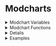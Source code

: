 # Modcharts

<details>
	
<summary>
Modchart Variables
</summary>
	
### flipMode : boolean
	
```
A bool which tells if it's playing Dad side.
```
	
### p1 : Character
	
```The opponent character.```
	
### p2 : Character
	
```The player character.```
	
### dad : Character
	
```Dad Character.```
	
### dad2 : Character
	
```Secondary Dad character.```
	
### bf : Character
	
```BF character.```
	
### bf2 : Character
	
```Secondary BF character.```
	
### playerObjects : table/Dictionary
	
```LiveScript
    || CONTENTS ||
    Dad : Object
    BF : Object
    Dad2 : Object
    BF2 : Object
```
	
### defaultcamzoom : number
	
```Changes the FOV of the camera by 70. Default is 1.```
	
### playerNoteOffsets : table/Array
	
```Contains 'Vector2' values, which tells the Receptor offset.```
	
### opponentNoteOffsets : table/Array
	
```Contains 'Vector2' values, which tells the Receptor offset.```
	
### playSound : function (soundId : id, volume : number) (default volume is 2)
	
```A function which plays sounds```
	
### leftStrums : table/Array
	
```Contains the receptors from the left side.```
	
### rightStrums : table/Array
	
```Contains the receptors from the right side.```
	
### dadStrums : table/Array
	
```Contains the opponent receptors.```
	
### playerStrums : table/Array
	
```Contains the player receptors.```
	
### allReceptors : table/Array
	
```Contains Dad and BF receptors.```
	
### .GUI : table/Array
	
```LiveScript
    || CONTENTS ||
    Rotation : number
		 variable that dictates the rotation of the receptor(s)
```
	
### camControls : table/Dictionary
	
```LiveScript
	Handles the camera behaviour.
	|| CONTENTS ||		
	zoom : number
		Sets the game UI/camera zoom, depending by BehaviourType.
		This value is useless if BehaviourType is set to "Separate".
	BehaviourType : string (All,HUD,Camera,Separate)
		Changes how the zoom should work.
	hudZoom : number
		Sets the game UI zoom.
		Only effective if BehaviourType is set to "Separate".
	camZoom : number
		Sets the camera zoom.
		Only effective if BehaviourType is set to "Separate".
	camOffset : CFrame
		Camera offset.
	StayOnCenter : boolean
		Forces the camera to stay in center of the spot.
	DisableLerp : boolean
		Toggles whenever the zoom should slowly tween back to their original value.
		Useful if you want to make a consistent zoom mechanic.
```
	
### internalSettings : table/Dictionary
	
```LiveScript
Settings where you can toggle certain behaviours.
|| CONTENTS ||
	autoSize : number
		Only used to determine sprites size at start up.
		Its not recommended to edit this value.
	notesRotateWithReceptors : boolean
		This sets the notes to copy the receptors rotation.
	notesShareTransparencyWithReceptors : boolean
		This sets the notes to copy the receptors transparency. (Alpha variable for clarification)
	OpponentNoteDrain : number
		This toggles whenever the NPC should drain the players health, if given value is a number.
		By default its set to False, which does nothing.
	useDuoSkins : boolean
		Determines if the engine should use separate Note skins for each side.
		Not recommended to edit, although its only used once at start up.
	useBPMSyncing : booleans
		Toggles if the engine should use the BPM syncing.
		This is added beacuse certain modcharts breaks if this is used.
		We dont know why as well.
	currentNoteSkinChange : table|nil
		This variable is used to change the note skin as soon they spawn.
		Contains the XML, ImageLabel and a boolean in order to work.
		Not recommended to edit.
	showOnlyStrums : boolean
		Unused.
	NoteSpawnTransparency : number
		This variable is used to change the notes transparency as soon they spawn.
		Must range from 0 to 1.
	minHealth : number
		This variable determins the minimum health that health drain will go to before stopping
```
	
### gameUI : Instance/ScreenGui
	
```LiveScript
Game user interface.
If you want to add sprites to the UI, its recommended to add them via gameUI.realGameUI.Notes
```
### gameHandler : table/Dictionary
	
```The engine module.```
	
### notes : table/Array
	
```A list of all the notes that are currently being rendered.```
	
### unspawnedNotes : table/Array
	
```LiveScript
An array which contains unspawned notes.
Its ordered by strumTime.
```
### noteLanes : table/Array
	
```LiveScript
An array that contains lanes with your current rendering notes. (can be BF or Dad, only one of them)
I.E susNotesLanes[1][2]
	Should access the first lane of notes and the second rendering note.
```
### susNoteLanes : table/Array
	
```LiveScript
An array that contains lanes with your current rendering hold notes. (can be BF or Dad, only one of them)
I.E susNotesLanes[1][2]
	Should access the first lane of hold notes and the second rendering note.
```
### noteGroup : string
	
``A string which tells what noteGroup is the song currently using.``
	
### mapProps : string
	
``Should return the object for the map but prob won't work.``
	
### initialSpeed : number
	
``The speed of the scroll speed. This is like normal FNF but it's 0.45 times less``
	
### gameHandler : table/Directory
	
```LiveScript
Contains all the functions that affect the game
|| CONTENTS || 
	changeIcon(name : string, side : boolean (false=dad, true=bf)) : function
      		Changes the icon for the selected side.
	changeAnimation(name : , player : object, speed, looped : boolean, force : boolean) : function
		Changes player's animation but doesn't change appearance.
	flash(hex, speed : number, int : initial transparency) : function
		Utilizes a frame that covers the size of the screen to tween its transparency to from the initial value to 1
      		(which is completely transparent).
	processEvent(event : string, value1 : float, value2 : float, ...)
		Runs an event through a processer that goes through all the known events and sends a signal to the 
      		EventTrigger if it is not already defined.
```
	
</details>

<details>
	<summary>Modchart Functions</summary>
	
	
### Functions are vital for modcharts to work and are called at specific times.
	
- "preInit = function(gameUI : frame, module : table)"
	
```
This function is played before the song has started loadin
```
	
- "init = function()"
	
```
This function is played when the song is loading
```
	
- "preStart = function()"
	
```
Runs when the countdown starts
```
	
- "Start = function()"
	
```
Runs when the song starts
```
	
- "P1NoteHit = function(noteType : string, noteData : number, note : table)"
	
```
Runs when the player hits a note
```
	
- "P2NoteHit = function(noteType : string, noteData : number)"
	
```
Runs when the opponent hits a note, this includes other players
```
	
- "Update = function(deltaTime)"
	
```
Runs whenever a frame is rendered
```
	
- "StepHit = function(curStep)"
	
```
Runs when a step is hit
```
	
- "BeatHit = function(curBeat)"
	
```
Runs when a beat is hit
```
	
- "sectionChange = function(currentSection : table)"

```
Runs when a section changes
	"currentSection" is a table that includes,
		mustHitSection : boolean,
		typeOfSection : number,
		lengthInSteps : number,
		sectionNotes : table
```
	
- "EventTrigger = function(name : string, value1 : float, value2 : float, ...)"
	
```
Runs when an event is played, even when an event is called from a modchart.
```
	
</details>

<details>

	<summary>gameHandler.processEvent()</summary>
	
```LiveScript
This function will be used whenever you want to process an event.
Any time "processEvent()" is used the "EventTrigger()" event is played inside the modchart.
```

  - "set camera zoom"
	
```LiveScript
value1 : number
	Sets the cameraZoom to value1
value2 : number
	Sets the hudZoom to value2
```
	
  - "tween camera zoom"
	
```LiveScript
value1 : number
	Target camera zoom
value2 : number
	Length of the tween
value3 : EasingStyle
	Sets the style of the tween
value4 : EasingDirection
	Sets the type of tween. (In, Out, InOut)
```
	
  - "add camera zoom"
	
```LiveScript
This event only plays when the "CameraZooms" settings is true and
hudZoom is less than 1.4.
	value1 : number
		Changes the hudZoom by this number
	value2 : number
		Changes the cameraZoom by this number
```
	
  - "camera follow pos"
	
```LiveScript
Changes the camera offset to the defined position.
	value1 : number
		The x value of the offset
	value2 : number
		The y value of the offset
```
	
  - "set cam speed"
	
```LiveScript
Cam Speed controls how fast the camera moves from position to position.
	value1 : number
		Sets the camSpeed to this value
```
  - "camera flash"  
```LiveScript
This event only plays when the "distractions" setting is true
	value1 : number
		Controls the speed of the flash
	value2 : hex
		Controls the color of the flash
```
	
  - "screen shake"
	
```LiveScript
This event shakes the screen but can also shake the UI
	value1 : number / string ("10, 0.1")
		When it is a number it controls the duration of the screen shake
        	When it is a string separated by a comma the first number controls the
        	duration of the UI shake and the second controls the intensity.
	value2 : number / string ("10, 0.1")
		When a number it controls the intensity of the screen shake
        	When a string separated by a comma the first number controls the 
        	duration of the UI shake and the second controls the intensity.
```
	
  - "hey!"
	
```LiveScript
Plays the "hey" animation for either boyfriend, girlfriend, or dad
however, only boyfriend works at the moment.
	value1 : string
		Name of the character to dance.
```
	
  - "lane modifier"  
	
```LiveScript
Changes the scroll speed of a arrows in a specific lane.
	value1 : number
		The value is the lane. Usually there are 8 lanes
	value2 : number
		The value is the speed the scroll speed changes to
```
	
  - "change scroll speed"

```LiveScript
This event only plays when the setting "ForceSpeed" is false.
	value1 : number
		The speed the scroll speed will change to. (Speed Multiplier that is not actuall scroll speed)
	value2 : number
		How quick in seconds that the scroll speed will change to it's new value.
```

</details>

<details>
	
<summary>Examples</summary>

```lua
--!nolint UnknownGlobal
--!nolint UninitializedLocal
local Conductor = require(game.ReplicatedStorage.Modules.Conductor)
--local timer = 0; -- If this is unused then get rid of it.
return {
	-- This function is played after the countdown.
	Start = function()
		gameHandler.processEvent("change scroll speed", 1.15, 2)
		-- Changes the scroll speed to 1.15x the song's scroll speed over the course of 2 seconds.
	end,
	
	-- This function played whenever an event is processed
	EventTrigger = function(name, value1, value2, ...)
		if name == "mycustomevent" then -- The name is always in lowercase
			-- Lets just say that value1 is the x and value2 is the y.
			for i = 1, #allReceptors do -- Iterates through all of the receptors, usually there are 8.
				allReceptors[i]:SetPosition(value1 + (i * 10), value2) -- Sets the x and y values of the receptor.
			end
		end
	end,
}
```
	
</details>
